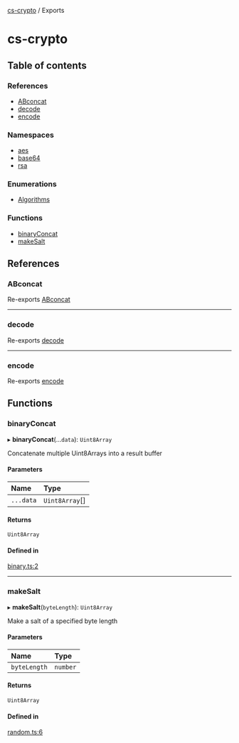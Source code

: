 [cs-crypto](README.md) / Exports

# cs-crypto

## Table of contents

### References

- [ABconcat](modules.md#abconcat)
- [decode](modules.md#decode)
- [encode](modules.md#encode)

### Namespaces

- [aes](modules/aes.md)
- [base64](modules/base64.md)
- [rsa](modules/rsa.md)

### Enumerations

- [Algorithms](enums/Algorithms.md)

### Functions

- [binaryConcat](modules.md#binaryconcat)
- [makeSalt](modules.md#makesalt)

## References

### ABconcat

Re-exports [ABconcat](modules/base64.md#abconcat)

___

### decode

Re-exports [decode](modules/base64.md#decode)

___

### encode

Re-exports [encode](modules/base64.md#encode)

## Functions

### binaryConcat

▸ **binaryConcat**(...`data`): `Uint8Array`

Concatenate multiple Uint8Arrays into a result buffer

#### Parameters

| Name | Type |
| :------ | :------ |
| `...data` | `Uint8Array`[] |

#### Returns

`Uint8Array`

#### Defined in

[binary.ts:2](https://github.com/very-amused/cs-crypto/blob/995e074/src/binary.ts#L2)

___

### makeSalt

▸ **makeSalt**(`byteLength`): `Uint8Array`

Make a salt of a specified byte length

#### Parameters

| Name | Type |
| :------ | :------ |
| `byteLength` | `number` |

#### Returns

`Uint8Array`

#### Defined in

[random.ts:6](https://github.com/very-amused/cs-crypto/blob/995e074/src/random.ts#L6)
